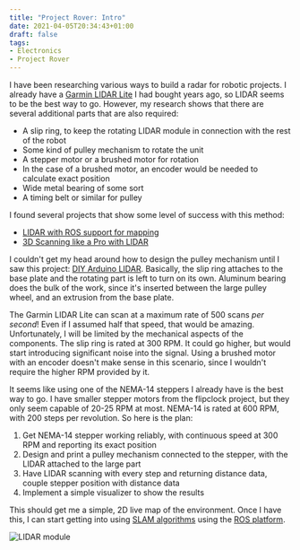 ```yaml
---
title: "Project Rover: Intro"
date: 2021-04-05T20:34:43+01:00
draft: false
tags:
- Electronics
- Project Rover
---
```

I have been researching various ways to build a radar for robotic projects. I already have a [Garmin LIDAR Lite](https://buy.garmin.com/en-CA/CA/p/557294) I had bought years ago, so LIDAR seems to be the best way to go. However, my research shows that there are several additional parts that are also required:

- A slip ring, to keep the rotating LIDAR module in connection with the rest of the robot
- Some kind of pulley mechanism to rotate the unit
- A stepper motor or a brushed motor for rotation
- In the case of a brushed motor, an encoder would be needed to calculate exact position
- Wide metal bearing of some sort
- A timing belt or similar for pulley

I found several projects that show some level of success with this method:

- [LIDAR with ROS support for mapping](http://grauonline.de/wordpress/?page_id=1233)
- [3D Scanning like a Pro with LIDAR](https://www.kurokesu.com/main/2017/05/08/3d-scanning-like-a-pro/)

I couldn't get my head around how to design the pulley mechanism until I saw this project: [DIY Arduino LIDAR](http://electronoobs.com/eng_arduino_tut110.php). Basically, the slip ring attaches to the base plate and the rotating part is left to turn on its own. Aluminum bearing does the bulk of the work, since it's inserted between the large pulley wheel, and an extrusion from the base plate.

The Garmin LIDAR Lite can scan at a maximum rate of 500 scans _per second_! Even if I assumed half that speed, that would be amazing. Unfortunately, I will be limited by the mechanical aspects of the components. The slip ring is rated at 300 RPM. It could go higher, but would start introducing significant noise into the signal. Using a brushed motor with an encoder doesn't make sense in this scenario, since I wouldn't require the higher RPM provided by it.

It seems like using one of the NEMA-14 steppers I already have is the best way to go. I have smaller stepper motors from the flipclock project, but they only seem capable of 20-25 RPM at most. NEMA-14 is rated at 600 RPM, with 200 steps per revolution. So here is the plan:

1. Get NEMA-14 stepper working reliably, with continuous speed at 300 RPM and reporting its exact position
2. Design and print a pulley mechanism connected to the stepper, with the LIDAR attached to the large part
3. Have LIDAR scanning with every step and returning distance data, couple stepper position with distance data
4. Implement a simple visualizer to show the results

This should get me a simple, 2D live map of the environment. Once I have this, I can start getting into using [SLAM algorithms](https://en.wikipedia.org/wiki/Simultaneous_localization_and_mapping) using the [ROS platform](https://www.ros.org).

![LIDAR module](/content/project-rover/lidar.jpg)